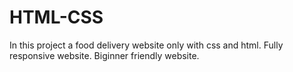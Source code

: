 # HTML-CSS
In this project a food delivery website only with css and html.
Fully responsive website.
Biginner friendly website.
